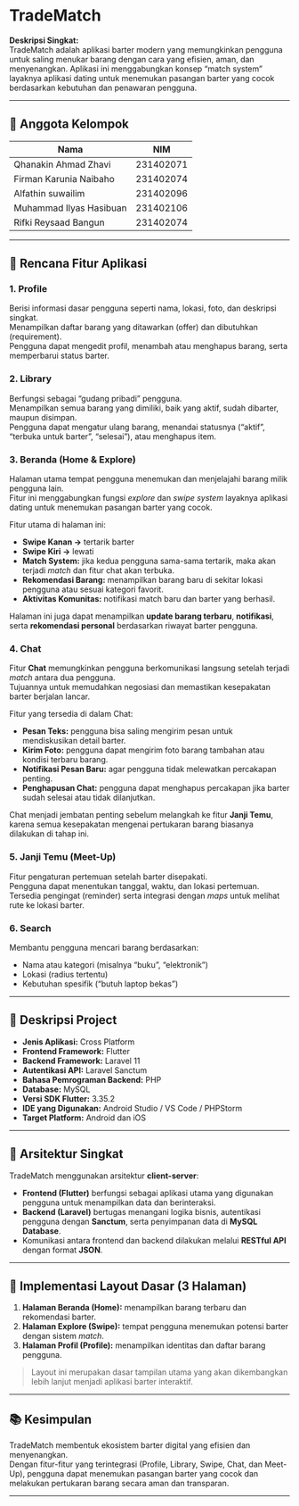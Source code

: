 # TradeMatch

**Deskripsi Singkat:**  
TradeMatch adalah aplikasi barter modern yang memungkinkan pengguna untuk saling menukar barang dengan cara yang efisien, aman, dan menyenangkan. Aplikasi ini menggabungkan konsep “match system” layaknya aplikasi dating untuk menemukan pasangan barter yang cocok berdasarkan kebutuhan dan penawaran pengguna.

---

## 👥 Anggota Kelompok
| Nama | NIM |
|------|-----|
| Qhanakin Ahmad Zhavi | 231402071 |
| Firman Karunia Naibaho | 231402074 |
| Alfathin suwailim | 231402096 |
| Muhammad Ilyas Hasibuan | 231402106 |
| Rifki Reysaad Bangun | 231402074 |

---

## 🚀 Rencana Fitur Aplikasi

### 1. Profile
Berisi informasi dasar pengguna seperti nama, lokasi, foto, dan deskripsi singkat.  
Menampilkan daftar barang yang ditawarkan (offer) dan dibutuhkan (requirement).  
Pengguna dapat mengedit profil, menambah atau menghapus barang, serta memperbarui status barter.

### 2. Library
Berfungsi sebagai “gudang pribadi” pengguna.  
Menampilkan semua barang yang dimiliki, baik yang aktif, sudah dibarter, maupun disimpan.  
Pengguna dapat mengatur ulang barang, menandai statusnya (“aktif”, “terbuka untuk barter”, “selesai”), atau menghapus item.

### 3. Beranda (Home & Explore)
Halaman utama tempat pengguna menemukan dan menjelajahi barang milik pengguna lain.  
Fitur ini menggabungkan fungsi *explore* dan *swipe system* layaknya aplikasi dating untuk menemukan pasangan barter yang cocok.

Fitur utama di halaman ini:
- **Swipe Kanan →** tertarik barter  
- **Swipe Kiri →** lewati  
- **Match System:** jika kedua pengguna sama-sama tertarik, maka akan terjadi *match* dan fitur chat akan terbuka.  
- **Rekomendasi Barang:** menampilkan barang baru di sekitar lokasi pengguna atau sesuai kategori favorit.  
- **Aktivitas Komunitas:** notifikasi match baru dan barter yang berhasil.  

Halaman ini juga dapat menampilkan **update barang terbaru**, **notifikasi**, serta **rekomendasi personal** berdasarkan riwayat barter pengguna.

### 4. Chat
Fitur **Chat** memungkinkan pengguna berkomunikasi langsung setelah terjadi *match* antara dua pengguna.  
Tujuannya untuk memudahkan negosiasi dan memastikan kesepakatan barter berjalan lancar.  

Fitur yang tersedia di dalam Chat:
- **Pesan Teks:** pengguna bisa saling mengirim pesan untuk mendiskusikan detail barter.  
- **Kirim Foto:** pengguna dapat mengirim foto barang tambahan atau kondisi terbaru barang.  
- **Notifikasi Pesan Baru:** agar pengguna tidak melewatkan percakapan penting.  
- **Penghapusan Chat:** pengguna dapat menghapus percakapan jika barter sudah selesai atau tidak dilanjutkan.  

Chat menjadi jembatan penting sebelum melangkah ke fitur **Janji Temu**, karena semua kesepakatan mengenai pertukaran barang biasanya dilakukan di tahap ini.

### 5. Janji Temu (Meet-Up)
Fitur pengaturan pertemuan setelah barter disepakati.  
Pengguna dapat menentukan tanggal, waktu, dan lokasi pertemuan.  
Tersedia pengingat (reminder) serta integrasi dengan *maps* untuk melihat rute ke lokasi barter.

### 6. Search
Membantu pengguna mencari barang berdasarkan:
- Nama atau kategori (misalnya “buku”, “elektronik”)  
- Lokasi (radius tertentu)  
- Kebutuhan spesifik (“butuh laptop bekas”)  

---

## 🧠 Deskripsi Project

- **Jenis Aplikasi:** Cross Platform  
- **Frontend Framework:** Flutter  
- **Backend Framework:** Laravel 11  
- **Autentikasi API:** Laravel Sanctum  
- **Bahasa Pemrograman Backend:** PHP  
- **Database:** MySQL  
- **Versi SDK Flutter:** 3.35.2
- **IDE yang Digunakan:** Android Studio / VS Code / PHPStorm  
- **Target Platform:** Android dan iOS  

---

## 🔗 Arsitektur Singkat

TradeMatch menggunakan arsitektur **client-server**:
- **Frontend (Flutter)** berfungsi sebagai aplikasi utama yang digunakan pengguna untuk menampilkan data dan berinteraksi.  
- **Backend (Laravel)** bertugas menangani logika bisnis, autentikasi pengguna dengan **Sanctum**, serta penyimpanan data di **MySQL Database**.  
- Komunikasi antara frontend dan backend dilakukan melalui **RESTful API** dengan format **JSON**.

---

## 🎨 Implementasi Layout Dasar (3 Halaman)

1. **Halaman Beranda (Home):** menampilkan barang terbaru dan rekomendasi barter.  
2. **Halaman Explore (Swipe):** tempat pengguna menemukan potensi barter dengan sistem *match*.  
3. **Halaman Profil (Profile):** menampilkan identitas dan daftar barang pengguna.  

> Layout ini merupakan dasar tampilan utama yang akan dikembangkan lebih lanjut menjadi aplikasi barter interaktif.

---

## 📚 Kesimpulan

TradeMatch membentuk ekosistem barter digital yang efisien dan menyenangkan.  
Dengan fitur-fitur yang terintegrasi (Profile, Library, Swipe, Chat, dan Meet-Up), pengguna dapat menemukan pasangan barter yang cocok dan melakukan pertukaran barang secara aman dan transparan.

---
